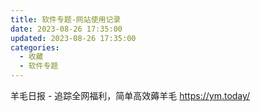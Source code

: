 ```yaml
---
title: 软件专题-网站使用记录
date: 2023-08-26 17:35:00
updated: 2023-08-26 17:35:00
categories:
  - 收藏
  - 软件专题
---
```


羊毛日报 - 追踪全网福利，简单高效薅羊毛
https://ym.today/